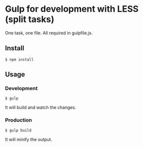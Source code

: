 # Gulp for development with LESS (split tasks)
One task, one file. All required in gulpfile.js.

## Install
```
$ npm install
```

## Usage
### Development
```
$ gulp
```
It will build and watch the changes.

### Production
```
$ gulp build
```
It will minify the output.